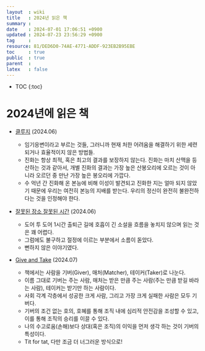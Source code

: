 ```yaml
---
layout  : wiki
title   : 2024년 읽은 책 
summary :  
date    : 2024-07-01 17:06:51 +0900
updated : 2024-07-23 23:56:29 +0900
tag     : 
resource: 81/DED6D0-74AE-4771-ADDF-923EB2B95EBE
toc     : true
public  : true
parent  : 
latex   : false
---
```

* TOC
{:toc}


# 2024년에 읽은 책
- [클루지](https://product.kyobobook.co.kr/detail/S000202316205) (2024.06)
    - 임기응변이라고 부르는 것들, 그러니까 현재 처한 어려움을 해결하기 위한 세련되거나 효율적이지 않은 방법들. 
    - 진화는 항상 최적, 혹은 최고의 결과를 보장하지 않는다. 진화는 마치 산맥을 등산하는 것과 같아서, 개별 진화의 결과는 가장 높은 산봉오리에 오르는 것이 아니라 오르던 중 만난 가장 높은 봉오리에 가깝다.
    - 수 억년 간 진화해 온 본능에 비해 이성이 발견되고 진화한 지는 얼마 되지 않았기 때문에 우리는 여전히 본능의 지배를 받는다. 우리의 정신이 완전히 불완전하다는 것을 인정해야 한다.

- [잘못된 장소 잘못된 시간](https://product.kyobobook.co.kr/detail/S000203377457) (2024.06)
    - 도어 투 도어 1시간 출퇴근 길에 호흡이 긴 소설을 흐름을 놓치지 않으며 읽는 것은 꽤 어렵다.
    - 그럼에도 불구하고 절정에 이르는 부분에서 소름이 돋았다. 
    - 뻔하지 않은 이야기였다. 
    
- [Give and Take](https://product.kyobobook.co.kr/detail/S000000970639) (2024.07)
    - 책에서는 사람을 기버(Giver), 매처(Matcher), 테이커(Taker)로 나눈다.
    - 이름 그대로 기버는 주는 사람, 매처는 받은 만큼 주는 사람(주는 만큼 받길 바라는 사람), 테이커는 받기만 하는 사람이다.
    - 사회 각계 각층에서 성공한 크게 사람, 그리고 가장 크게 실패한 사람은 모두 기버다.
    - 기버의 조건 없는 호의, 호혜를 통해 조직 내에 심리적 안전감을 조성할 수 있고, 이를 통해 조직의 승리를 이끌 수 있다.
    - 나의 수고로움(손해)보다 상대(혹은 조직)의 이익을 먼저 생각 하는 것이 기버의 특성이다.
    - Tit for tat, 다만 조금 더 너그러운 방식으로!
